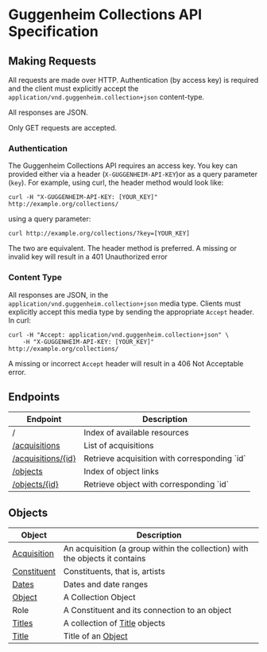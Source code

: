 Guggenheim Collections API Specification
========================================

## Making Requests

All requests are made over HTTP. Authentication (by access key) is required and
the client must explicitly accept the 
`application/vnd.guggenheim.collection+json` content-type.

All responses are JSON.

Only GET requests are accepted.

### Authentication

The Guggenheim Collections API requires an access key. You key can provided 
either via a header (`X-GUGGENHEIM-API-KEY`)or as a query parameter (`key`). 
For example, using curl, the header method would look like:

    curl -H "X-GUGGENHEIM-API-KEY: [YOUR_KEY]" http://example.org/collections/

using a query parameter:

    curl http://example.org/collections/?key=[YOUR_KEY]

The two are equivalent. The header method is preferred. A missing or invalid key will result in a 401 Unauthorized error

### Content Type

All responses are JSON, in the `application/vnd.guggenheim.collection+json` 
media type. Clients must explicitly accept this media type by sending the
appropriate `Accept` header. In curl:

    curl -H "Accept: application/vnd.guggenheim.collection+json" \
        -H "X-GUGGENHEIM-API-KEY: [YOUR_KEY]" http://example.org/collections/

A missing or incorrect `Accept` header will result in a 406 Not Acceptable 
error.

## Endpoints
<table>
    <thead>
        <th>Endpoint</th>
        <th>Description</th>
    </thead>
    <tbody>
        <tr>
            <td>/</td>
            <td>Index of available resources</td>
        </tr>
        <tr>
            <td><a href="blob/master/acquisitions.md">/acquisitions</a></td>
            <td>List of acquisitions</td>
        </tr>
        <tr>
            <td><a href="blob/master/acquisitions.md">/acquisitions/{id}</a></td>
            <td>Retrieve acquisition with corresponding `id`</td>
        </tr>
        <tr>
            <td><a href="blob/master/objects.md">/objects</a></td>
            <td>Index of object links</td>
        </tr>
        <tr>
            <td><a href="blob/master/objects.md">/objects/{id}</a></td>
            <td>Retrieve object with corresponding `id`</td>
        </tr>
    </tbody>
</table>

## Objects

<table>
    <thead>
        <th>Object</th>
        <th>Description</th>
    </thead>
    <tbody>
        <tr>
            <td><a href="blob/master/acquisitions.md">Acquisition</a></td>
            <td>An acquisition (a group within the collection) with the
                objects it contains</td>
        </tr>
        <tr>
            <td><a href="blob/master/constituent.md">Constituent</a></td>
            <td>Constituents, that is, artists</td>
        </tr>
        <tr>
            <td><a href="blob/master/dates.md">Dates</a></td>
            <td>Dates and date ranges</td>
        </tr>
        <tr>
            <td><a href="blob/master/objects.md">Object</a></td>
            <td>A Collection Object</td>
        </tr>
        <tr>
            <td>Role</a></td>
            <td>A Constituent and its connection to an object</td>
        </tr>
        <tr>
            <td><a href="blob/master/objects.md#titles-objects">Titles</a></td>
            <td>A collection of <a href="objects.md#title-objects">Title</a>
                objects</td>
        </tr>
        <tr>
            <td><a href="blob/master/objects.md#title-objects">Title</a></td>
            <td>Title of an <a href="objects.md">Object</a></td>
        </tr>
    </tbody>
</table>
